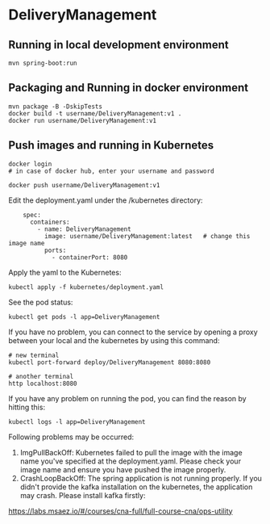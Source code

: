# DeliveryManagement

## Running in local development environment

```
mvn spring-boot:run
```

## Packaging and Running in docker environment

```
mvn package -B -DskipTests
docker build -t username/DeliveryManagement:v1 .
docker run username/DeliveryManagement:v1
```

## Push images and running in Kubernetes

```
docker login 
# in case of docker hub, enter your username and password

docker push username/DeliveryManagement:v1
```

Edit the deployment.yaml under the /kubernetes directory:
```
    spec:
      containers:
        - name: DeliveryManagement
          image: username/DeliveryManagement:latest   # change this image name
          ports:
            - containerPort: 8080

```

Apply the yaml to the Kubernetes:
```
kubectl apply -f kubernetes/deployment.yaml
```

See the pod status:
```
kubectl get pods -l app=DeliveryManagement
```

If you have no problem, you can connect to the service by opening a proxy between your local and the kubernetes by using this command:
```
# new terminal
kubectl port-forward deploy/DeliveryManagement 8080:8080

# another terminal
http localhost:8080
```

If you have any problem on running the pod, you can find the reason by hitting this:
```
kubectl logs -l app=DeliveryManagement
```

Following problems may be occurred:

1. ImgPullBackOff:  Kubernetes failed to pull the image with the image name you've specified at the deployment.yaml. Please check your image name and ensure you have pushed the image properly.
1. CrashLoopBackOff: The spring application is not running properly. If you didn't provide the kafka installation on the kubernetes, the application may crash. Please install kafka firstly:

https://labs.msaez.io/#/courses/cna-full/full-course-cna/ops-utility

